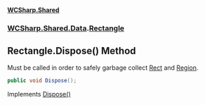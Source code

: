 #### [WCSharp.Shared](README.md 'README')
### [WCSharp.Shared.Data](WCSharp.Shared.Data.md 'WCSharp.Shared.Data').[Rectangle](WCSharp.Shared.Data.Rectangle.md 'WCSharp.Shared.Data.Rectangle')

## Rectangle.Dispose() Method

Must be called in order to safely garbage collect [Rect](WCSharp.Shared.Data.Rectangle.Rect.md 'WCSharp.Shared.Data.Rectangle.Rect') and [Region](WCSharp.Shared.Data.Rectangle.Region.md 'WCSharp.Shared.Data.Rectangle.Region').

```csharp
public void Dispose();
```

Implements [Dispose()](https://docs.microsoft.com/en-us/dotnet/api/System.IDisposable.Dispose 'System.IDisposable.Dispose')